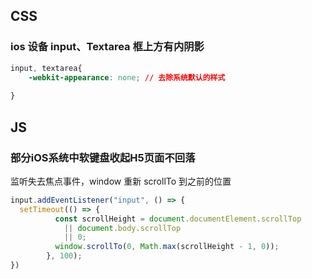 ## CSS

### ios 设备 input、Textarea 框上方有内阴影

```css
input, textarea{
    -webkit-appearance: none; // 去除系统默认的样式
  
}
```

### 

## JS

### 部分iOS系统中软键盘收起H5页面不回落

监听失去焦点事件，window 重新 scrollTo 到之前的位置

```js
input.addEventListener("input", () => {
  setTimeout(() => {
          const scrollHeight = document.documentElement.scrollTop
          	|| document.body.scrollTop
          	|| 0;
          window.scrollTo(0, Math.max(scrollHeight - 1, 0));
        }, 100);
})
```

